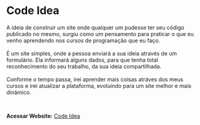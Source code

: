 # Code Idea
<p>A ideia de construir um site onde qualquer um pudesse ter seu código publicado no mesmo, surgiu como um pensamento para praticar o que eu venho aprendendo nos cursos de programação que eu faço.
<br><br>
É um site simples, onde a pessoa enviará a sua ideia através de um formulário. Ela informará alguns dados, para que tenha total reconhecimento do seu trabalho, da sua ideia compartilhada.
<br><br>
Conforme o tempo passa, irei aprender mais coisas atráves dos meus cursos e irei atualizar a plataforma, evoluindo para um site melhor e mais dinâmico.</p>
<br>
<p>
  <b>Acessar Website:</b> 
  <a href="http://www.codeidea.ml">Code Idea</a>
</p>

